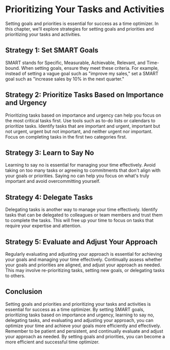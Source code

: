 Prioritizing Your Tasks and Activities
===============================================================================

Setting goals and priorities is essential for success as a time optimizer. In this chapter, we'll explore strategies for setting goals and priorities and prioritizing your tasks and activities.

Strategy 1: Set SMART Goals
---------------------------

SMART stands for Specific, Measurable, Achievable, Relevant, and Time-bound. When setting goals, ensure they meet these criteria. For example, instead of setting a vague goal such as "improve my sales," set a SMART goal such as "increase sales by 10% in the next quarter."

Strategy 2: Prioritize Tasks Based on Importance and Urgency
------------------------------------------------------------

Prioritizing tasks based on importance and urgency can help you focus on the most critical tasks first. Use tools such as to-do lists or calendars to prioritize tasks. Identify tasks that are important and urgent, important but not urgent, urgent but not important, and neither urgent nor important. Focus on completing tasks in the first two categories first.

Strategy 3: Learn to Say No
---------------------------

Learning to say no is essential for managing your time effectively. Avoid taking on too many tasks or agreeing to commitments that don't align with your goals or priorities. Saying no can help you focus on what's truly important and avoid overcommitting yourself.

Strategy 4: Delegate Tasks
--------------------------

Delegating tasks is another way to manage your time effectively. Identify tasks that can be delegated to colleagues or team members and trust them to complete the tasks. This will free up your time to focus on tasks that require your expertise and attention.

Strategy 5: Evaluate and Adjust Your Approach
---------------------------------------------

Regularly evaluating and adjusting your approach is essential for achieving your goals and managing your time effectively. Continually assess whether your goals and priorities are aligned, and adjust your approach as needed. This may involve re-prioritizing tasks, setting new goals, or delegating tasks to others.

Conclusion
----------

Setting goals and priorities and prioritizing your tasks and activities is essential for success as a time optimizer. By setting SMART goals, prioritizing tasks based on importance and urgency, learning to say no, delegating tasks, and evaluating and adjusting your approach, you can optimize your time and achieve your goals more efficiently and effectively. Remember to be patient and persistent, and continually evaluate and adjust your approach as needed. By setting goals and priorities, you can become a more efficient and successful time optimizer.
